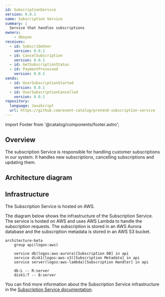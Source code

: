 ```yaml
---
id: SubscriptionService
version: 0.0.1
name: Subscription Service
summary: |
  Service that handles subscriptions
owners:
    - dboyne
receives:
  - id: SubscribeUser
    version: 0.0.1
  - id: CancelSubscription
    version: 0.0.1
  - id: GetSubscriptionStatus  
  - id: PaymentProcessed
    version: 0.0.1
sends:
  - id: UserSubscriptionStarted
    version: 0.0.1
  - id: UserSubscriptionCancelled  
    version: 0.0.1
repository:
  language: JavaScript
  url: https://github.com/event-catalog/pretend-subscription-service
---
```


import Footer from '@catalog/components/footer.astro';

## Overview

The subscription Service is responsible for handling customer subscriptions in our system. It handles new subscriptions, cancelling subscriptions and updating them.

<Tiles >
    <Tile icon="DocumentIcon" href={`/docs/services/${frontmatter.id}/${frontmatter.version}/changelog`}  title="View the changelog" description="Want to know the history of this service? View the change logs" />
    <Tile icon="UserGroupIcon" href="/docs/teams/full-stack" title="Contact the team" description="Any questions? Feel free to contact the owners" />
    <Tile icon="BoltIcon" href={`/visualiser/services/${frontmatter.id}/${frontmatter.version}`} title={`Sends ${frontmatter.sends.length} messages`} description="This service sends messages to downstream consumers" />
    <Tile icon="BoltIcon"  href={`/visualiser/services/${frontmatter.id}/${frontmatter.version}`} title={`Receives ${frontmatter.receives.length} messages`} description="This service receives messages from other services" />
</Tiles>

## Architecture diagram 

<NodeGraph />

## Infrastructure

The Subscription Service is hosted on AWS.

The diagram below shows the infrastructure of the Subscription Service. The service is hosted on AWS and uses AWS Lambda to handle the subscription requests. The subscription is stored in an AWS Aurora database and the subscription metadata is stored in an AWS S3 bucket.

```mermaid
architecture-beta
    group api(logos:aws)

    service db(logos:aws-aurora)[Subscription DB] in api
    service disk1(logos:aws-s3)[Subscription Metadata] in api
    service server(logos:aws-lambda)[Subscription Handler] in api

    db:L -- R:server
    disk1:T -- B:server
```

You can find more information about the Subscription Service infrastructure in the [Subscription Service documentation](https://github.com/event-catalog/pretend-subscription-service/blob/main/README.md).

<Footer />